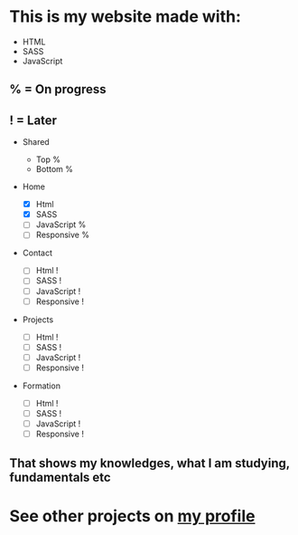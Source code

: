 # This is my website made with:

- HTML
- SASS
- JavaScript

## % = On progress

## ! = Later

- Shared

  - Top %
  - Bottom %

- Home

  - [x] Html
  - [x] SASS
  - [ ] JavaScript %
  - [ ] Responsive %

- Contact

  - [ ] Html !
  - [ ] SASS !
  - [ ] JavaScript !
  - [ ] Responsive !

- Projects

  - [ ] Html !
  - [ ] SASS !
  - [ ] JavaScript !
  - [ ] Responsive !

- Formation
  - [ ] Html !
  - [ ] SASS !
  - [ ] JavaScript !
  - [ ] Responsive !

## That shows my knowledges, what I am studying, fundamentals etc

# See other projects on [my profile](https://github.com/JoaoPauloQC)
